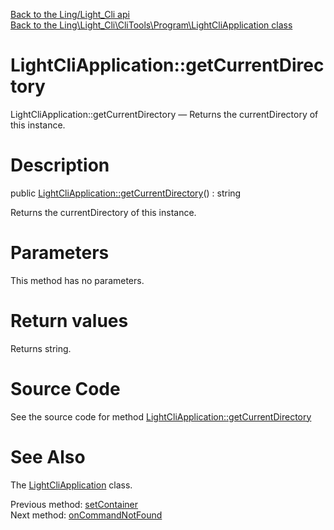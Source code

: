 [Back to the Ling/Light_Cli api](https://github.com/lingtalfi/Light_Cli/blob/master/doc/api/Ling/Light_Cli.md)<br>
[Back to the Ling\Light_Cli\CliTools\Program\LightCliApplication class](https://github.com/lingtalfi/Light_Cli/blob/master/doc/api/Ling/Light_Cli/CliTools/Program/LightCliApplication.md)


LightCliApplication::getCurrentDirectory
================



LightCliApplication::getCurrentDirectory — Returns the currentDirectory of this instance.




Description
================


public [LightCliApplication::getCurrentDirectory](https://github.com/lingtalfi/Light_Cli/blob/master/doc/api/Ling/Light_Cli/CliTools/Program/LightCliApplication/getCurrentDirectory.md)() : string




Returns the currentDirectory of this instance.




Parameters
================

This method has no parameters.


Return values
================

Returns string.








Source Code
===========
See the source code for method [LightCliApplication::getCurrentDirectory](https://github.com/lingtalfi/Light_Cli/blob/master/CliTools/Program/LightCliApplication.php#L97-L100)


See Also
================

The [LightCliApplication](https://github.com/lingtalfi/Light_Cli/blob/master/doc/api/Ling/Light_Cli/CliTools/Program/LightCliApplication.md) class.

Previous method: [setContainer](https://github.com/lingtalfi/Light_Cli/blob/master/doc/api/Ling/Light_Cli/CliTools/Program/LightCliApplication/setContainer.md)<br>Next method: [onCommandNotFound](https://github.com/lingtalfi/Light_Cli/blob/master/doc/api/Ling/Light_Cli/CliTools/Program/LightCliApplication/onCommandNotFound.md)<br>

